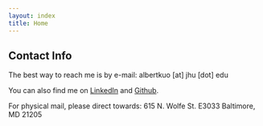 ```yaml
---
layout: index
title: Home
---
```


## Contact Info

The best way to reach me is by e-mail: albertkuo [at] jhu [dot] edu

You can also find me on [LinkedIn](https://linkedin.com/in/albertokuo) and [Github](https://github.com/albertkuo).

For physical mail, please direct towards:
615 N. Wolfe St. E3033
Baltimore, MD 21205
